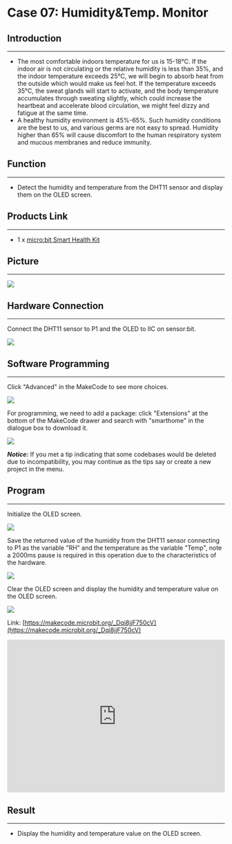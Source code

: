 # Case 07: Humidity&Temp. Monitor 


##  Introduction
---

- The most comfortable indoors temperature for us is 15-18℃. If the indoor air is not circulating or the relative humidity is less than 35%, and the indoor temperature exceeds 25℃, we will begin to absorb heat from the outside which would make us feel hot. If the temperature exceeds 35°C, the sweat glands will start to activate, and the body temperature accumulates through sweating slightly, which could increase the heartbeat and accelerate blood circulation, we might feel dizzy and fatigue at the same time.
- A healthy humidity environment is 45%-65%. Such humidity conditions are the best to us, and various germs are not easy to spread. Humidity higher than 65% will cause discomfort to the human respiratory system and mucous membranes and reduce immunity.

## Function
---

- Detect the humidity and temperature from the DHT11 sensor and display them on the OLED screen. 

## Products Link
---
- 1 x [micro:bit Smart Health Kit](https://www.elecfreaks.com/micro-bit-smart-health-kit-without-micro-bit-board.html)

## Picture
---
![](./images/microbit-Smart-Health-Kit-case-01-02.png)

## Hardware Connection
---

Connect the DHT11 sensor to P1 and the OLED to IIC on sensor:bit. 

![](./images/microbit-Smart-Health-Kit-case-07-03.png)


## Software Programming 
---
Click "Advanced" in the MakeCode to see more choices.

![](./images/microbit-Smart-Health-Kit-case-01-04.png)

For programming, we need to add a package: click "Extensions" at the bottom of the MakeCode drawer and search with "smarthome" in the dialogue box to download it. 

![](./images/microbit-Smart-Health-Kit-case-01-05.png)

***Notice:*** If you met a tip indicating that some codebases would be deleted due to incompatibility, you may continue as the tips say or create a new project in the menu. 

## Program 

---
Initialize the OLED screen. 

![](./images/microbit-Smart-Health-Kit-case-07-07.png)

Save the returned value of the humidity from the DHT11 sensor connecting to P1 as the variable "RH" and the temperature as the variable "Temp", note a 2000ms pause is required in this operation due to the characteristics of the hardware. 

![](./images/microbit-Smart-Health-Kit-case-07-08.png)

Clear the OLED screen and display the humidity and temperature value on the OLED screen. 

![](./images/microbit-Smart-Health-Kit-case-07-09.png)




Link: [https://makecode.microbit.org/_Dqi8jjF750cV](https://makecode.microbit.org/_Dqi8jjF750cV)

<div style="position:relative;height:0;padding-bottom:70%;overflow:hidden;">
<iframe style="position:absolute;top:0;left:0;width:100%;height:100%;" src="https://makecode.microbit.org/#pub:https://makecode.microbit.org/_Dqi8jjF750cV" frameborder="0" sandbox="allow-popups allow-forms allow-scripts allow-same-origin">
</iframe>
</div>  


## Result
---
- Display the humidity and temperature value on the OLED screen.



